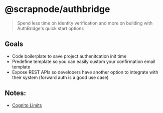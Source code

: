 # @scrapnode/authbridge

> Spend less time on identity verification and more on building with AuthBridge's quick start options

## Goals

- Code boilerplate to save project authenitcation init time
- Predefine template so you can easily custom your confirmation email template
- Expose REST APIs so developers have another option to integrate with their system (forward auth is a good use case)

## Notes:

- [Cognito Limits](https://docs.aws.amazon.com/cognito/latest/developerguide/limits.html)
